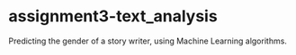 # assignment3-text_analysis
Predicting the gender of a story writer, using Machine Learning algorithms.
